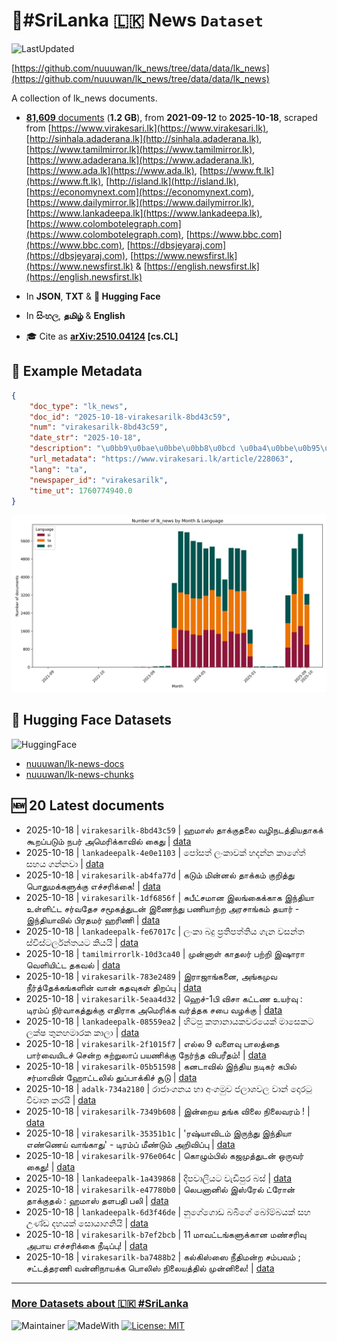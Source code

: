 # 📄#SriLanka 🇱🇰 News `Dataset`

![LastUpdated](https://img.shields.io/badge/last_updated-2025--10--18_14:20:13-green)

[https://github.com/nuuuwan/lk_news/tree/data/data/lk_news](https://github.com/nuuuwan/lk_news/tree/data/data/lk_news)

A collection of lk_news documents.

- [**81,609** documents](https://github.com/nuuuwan/lk_news/tree/data/data/lk_news) (**1.2 GB**), from **2021-09-12** to **2025-10-18**, scraped from [https://www.virakesari.lk](https://www.virakesari.lk), [http://sinhala.adaderana.lk](http://sinhala.adaderana.lk), [https://www.tamilmirror.lk](https://www.tamilmirror.lk), [https://www.adaderana.lk](https://www.adaderana.lk), [https://www.ada.lk](https://www.ada.lk), [https://www.ft.lk](https://www.ft.lk), [http://island.lk](http://island.lk), [https://economynext.com](https://economynext.com), [https://www.dailymirror.lk](https://www.dailymirror.lk), [https://www.lankadeepa.lk](https://www.lankadeepa.lk), [https://www.colombotelegraph.com](https://www.colombotelegraph.com), [https://www.bbc.com](https://www.bbc.com), [https://dbsjeyaraj.com](https://dbsjeyaraj.com), [https://www.newsfirst.lk](https://www.newsfirst.lk) & [https://english.newsfirst.lk](https://english.newsfirst.lk)

- In **JSON**, **TXT** & **🤗 Hugging Face**

- In **සිංහල**, **தமிழ்** & **English**

- 🎓 Cite as **[arXiv:2510.04124](https://arxiv.org/abs/2510.04124) [cs.CL]**

## 📝 Example Metadata

```json
{
    "doc_type": "lk_news",
    "doc_id": "2025-10-18-virakesarilk-8bd43c59",
    "num": "virakesarilk-8bd43c59",
    "date_str": "2025-10-18",
    "description": "\u0bb9\u0bae\u0bbe\u0bb8\u0bcd \u0ba4\u0bbe\u0b95\u0bcd\u0b95\u0bc1\u0ba4\u0bb2\u0bc8 \u0bb5\u0bb4\u0bbf\u0ba8\u0b9f\u0ba4\u0bcd\u0ba4\u0bbf\u0baf\u0ba4\u0bbe\u0b95\u0b95\u0bcd \u0b95\u0bc2\u0bb1\u0baa\u0bcd\u0baa\u0b9f\u0bc1\u0bae\u0bcd \u0ba8\u0baa\u0bb0\u0bcd \u0b85\u0bae\u0bc6\u0bb0\u0bbf\u0b95\u0bcd\u0b95\u0bbe\u0bb5\u0bbf\u0bb2\u0bcd \u0b95\u0bc8\u0ba4\u0bc1",
    "url_metadata": "https://www.virakesari.lk/article/228063",
    "lang": "ta",
    "newspaper_id": "virakesarilk",
    "time_ut": 1760774940.0
}
```

![Chart](https://raw.githubusercontent.com/nuuuwan/lk_news/refs/heads/data/data/lk_news/docs_by_month_and_lang.png)

## 🤗 Hugging Face Datasets

![HuggingFace](https://img.shields.io/badge/-HuggingFace-FDEE21?style=for-the-badge&logo=HuggingFace)

- [nuuuwan/lk-news-docs](https://huggingface.co/datasets/nuuuwan/lk-news-docs)
- [nuuuwan/lk-news-chunks](https://huggingface.co/datasets/nuuuwan/lk-news-chunks)

## 🆕 20 Latest documents

- 2025-10-18 | `virakesarilk-8bd43c59` | ஹமாஸ் தாக்குதலை வழிநடத்தியதாகக் கூறப்படும் நபர் அமெரிக்காவில் கைது | [data](https://github.com/nuuuwan/lk_news/tree/data/data/lk_news/2020s/2025/2025-10-18-virakesarilk-8bd43c59)
- 2025-10-18 | `lankadeepalk-4e0e1103` | පෝසත් ලංකාවක් හදන්න කාගේත් සහය ගන්නවා | [data](https://github.com/nuuuwan/lk_news/tree/data/data/lk_news/2020s/2025/2025-10-18-lankadeepalk-4e0e1103)
- 2025-10-18 | `virakesarilk-ab4fa77d` | கடும் மின்னல் தாக்கம் குறித்து பொதுமக்களுக்கு எச்சரிக்கை! | [data](https://github.com/nuuuwan/lk_news/tree/data/data/lk_news/2020s/2025/2025-10-18-virakesarilk-ab4fa77d)
- 2025-10-18 | `virakesarilk-1df6856f` | சுபீட்சமான இலங்கைக்காக இந்தியா உள்ளிட்ட சர்வதேச சமூகத்துடன் இணைந்து பணியாற்ற அரசாங்கம் தயார் - இந்தியாவில் பிரதமர் ஹரிணி | [data](https://github.com/nuuuwan/lk_news/tree/data/data/lk_news/2020s/2025/2025-10-18-virakesarilk-1df6856f)
- 2025-10-18 | `lankadeepalk-fe67017c` | ලංකා බදු ප්‍රතිපත්තිය ගැන වසන්ත ස්විස්ටර්ලන්තයට කියයි | [data](https://github.com/nuuuwan/lk_news/tree/data/data/lk_news/2020s/2025/2025-10-18-lankadeepalk-fe67017c)
- 2025-10-18 | `tamilmirrorlk-10d3ca40` | முன்னாள் காதலர் பற்றி இஷாரா வெளியிட்ட தகவல் | [data](https://github.com/nuuuwan/lk_news/tree/data/data/lk_news/2020s/2025/2025-10-18-tamilmirrorlk-10d3ca40)
- 2025-10-18 | `virakesarilk-783e2489` | இராஜாங்கனை, அங்கமுவ நீர்த்தேக்கங்களின் வான் கதவுகள் திறப்பு | [data](https://github.com/nuuuwan/lk_news/tree/data/data/lk_news/2020s/2025/2025-10-18-virakesarilk-783e2489)
- 2025-10-18 | `virakesarilk-5eaa4d32` | ஹெச்-1பி விசா கட்டண உயர்வு : டிரம்ப் நிர்வாகத்துக்கு எதிராக அமெரிக்க வர்த்தக சபை வழக்கு | [data](https://github.com/nuuuwan/lk_news/tree/data/data/lk_news/2020s/2025/2025-10-18-virakesarilk-5eaa4d32)
- 2025-10-18 | `lankadeepalk-08559ea2` | හිටපු කතානායකවරයෙක් මාසෙකට ලක්ෂ තුනහමාරක කාලා | [data](https://github.com/nuuuwan/lk_news/tree/data/data/lk_news/2020s/2025/2025-10-18-lankadeepalk-08559ea2)
- 2025-10-18 | `virakesarilk-2f1015f7` | எல்ல 9 வளைவு பாலத்தை பார்வையிடச் சென்ற சுற்றுலாப் பயணிக்கு நேர்ந்த விபரீதம்! | [data](https://github.com/nuuuwan/lk_news/tree/data/data/lk_news/2020s/2025/2025-10-18-virakesarilk-2f1015f7)
- 2025-10-18 | `virakesarilk-05b51598` | கனடாவில் இந்திய நடிகர் கபில் சர்மாவின் ஹோட்டலில் துப்பாக்கிச் சூடு | [data](https://github.com/nuuuwan/lk_news/tree/data/data/lk_news/2020s/2025/2025-10-18-virakesarilk-05b51598)
- 2025-10-18 | `adalk-734a2180` | රාජාංගනය හා අංගමුව ජලාශවල වාන් දොරටු විවෘත කරයි | [data](https://github.com/nuuuwan/lk_news/tree/data/data/lk_news/2020s/2025/2025-10-18-adalk-734a2180)
- 2025-10-18 | `virakesarilk-7349b608` | இன்றைய தங்க விலை நிலைவரம் ! | [data](https://github.com/nuuuwan/lk_news/tree/data/data/lk_news/2020s/2025/2025-10-18-virakesarilk-7349b608)
- 2025-10-18 | `virakesarilk-35351b1c` | 'ரஷ்யாவிடம் இருந்து இந்தியா எண்ணெய் வாங்காது' - டிரம்ப் மீண்டும் அறிவிப்பு | [data](https://github.com/nuuuwan/lk_news/tree/data/data/lk_news/2020s/2025/2025-10-18-virakesarilk-35351b1c)
- 2025-10-18 | `virakesarilk-976e064c` | கொழும்பில் கஜமுத்துடன் ஒருவர் கைது! | [data](https://github.com/nuuuwan/lk_news/tree/data/data/lk_news/2020s/2025/2025-10-18-virakesarilk-976e064c)
- 2025-10-18 | `lankadeepalk-1a439868` | දීපවාලියට වැඩිපුර බස් | [data](https://github.com/nuuuwan/lk_news/tree/data/data/lk_news/2020s/2025/2025-10-18-lankadeepalk-1a439868)
- 2025-10-18 | `virakesarilk-e47780b0` | லெபனானில் இஸ்ரேல் ட்ரோன் தாக்குதல் : ஹமாஸ் தளபதி பலி | [data](https://github.com/nuuuwan/lk_news/tree/data/data/lk_news/2020s/2025/2025-10-18-virakesarilk-e47780b0)
- 2025-10-18 | `lankadeepalk-6d3f46de` | නුගේගොඩ බබීගේ බෝම්බයක් සහ උණ්ඩ දහයක් සොයාගනියි | [data](https://github.com/nuuuwan/lk_news/tree/data/data/lk_news/2020s/2025/2025-10-18-lankadeepalk-6d3f46de)
- 2025-10-18 | `virakesarilk-b7ef2bcb` | 11 மாவட்டங்களுக்கான மண்சரிவு அபாய எச்சரிக்கை நீடிப்பு! | [data](https://github.com/nuuuwan/lk_news/tree/data/data/lk_news/2020s/2025/2025-10-18-virakesarilk-b7ef2bcb)
- 2025-10-18 | `virakesarilk-ba7488b2` | கல்கிஸ்ஸை நீதிமன்ற சம்பவம் ; சட்டத்தரணி வன்னிநாயக்க பொலிஸ் நிலையத்தில் முன்னிலை! | [data](https://github.com/nuuuwan/lk_news/tree/data/data/lk_news/2020s/2025/2025-10-18-virakesarilk-ba7488b2)

---

### [More Datasets about 🇱🇰 #SriLanka](https://github.com/nuuuwan/lk_datasets)

![Maintainer](https://img.shields.io/badge/maintainer-nuuuwan-red)
![MadeWith](https://img.shields.io/badge/made_with-python-blue)
[![License: MIT](https://img.shields.io/badge/License-MIT-yellow.svg)](https://opensource.org/licenses/MIT)
